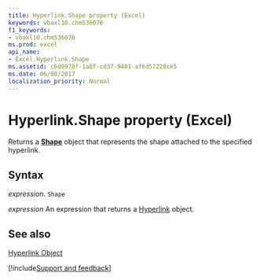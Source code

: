 ```yaml
---
title: Hyperlink.Shape property (Excel)
keywords: vbaxl10.chm536076
f1_keywords:
- vbaxl10.chm536076
ms.prod: excel
api_name:
- Excel.Hyperlink.Shape
ms.assetid: c6d0978f-1a6f-cd37-9401-af6d57228ce5
ms.date: 06/08/2017
localization_priority: Normal
---
```



# Hyperlink.Shape property (Excel)

Returns a  **[Shape](Excel.Shape.md)** object that represents the shape attached to the specified hyperlink.


## Syntax

_expression_. `Shape`

 _expression_ An expression that returns a [Hyperlink](Excel.Hyperlink.md) object.


## See also


[Hyperlink Object](Excel.Hyperlink.md)

[!include[Support and feedback](~/includes/feedback-boilerplate.md)]